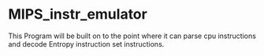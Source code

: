 # MIPS_instr_emulator

This Program will be built on to the point where it can parse cpu instructions and decode Entropy instruction set instructions.
